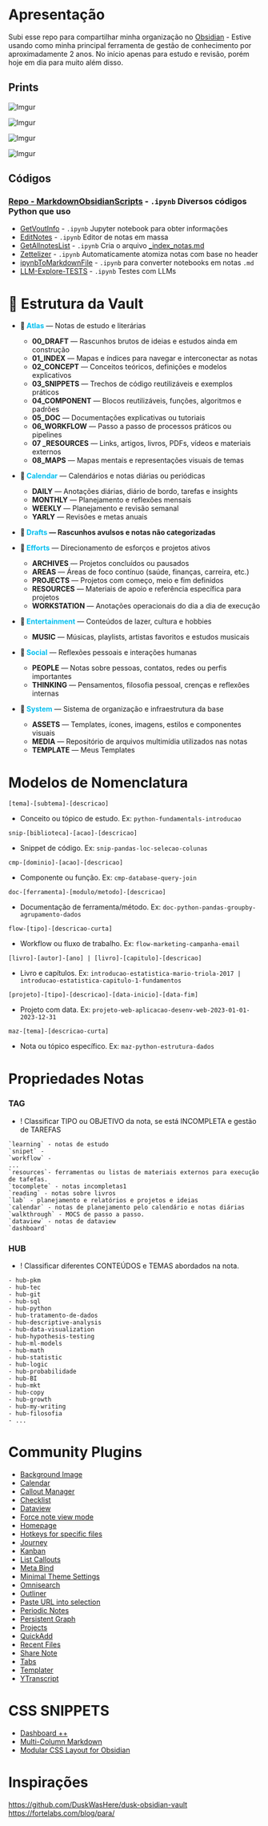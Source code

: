# Apresentação

Subi esse repo para compartilhar minha organização no [Obsidian](https://obsidian.md/) - Estive usando como minha principal ferramenta de gestão de conhecimento por aproximadamente 2 anos. No início apenas para estudo e revisão, porém hoje em dia para muito além disso.

## Prints
![Imgur](https://i.imgur.com/ocWzsWr.png)

![Imgur](https://i.imgur.com/0MeTEQY.png)

![Imgur](https://i.imgur.com/ihS8vDf.png)

![Imgur](https://i.imgur.com/Ls1ltAD.png)





## Códigos 

### [Repo - MarkdownObsidianScripts](https://github.com/NonakaVal/MarkdownObsidianScripts) - `.ipynb` Diversos códigos Python que uso

- [GetVoutInfo](https://github.com/NonakaVal/MarkdownObsidianScripts/blob/main/GetVoutInfo.ipynb) - `.ipynb` Jupyter notebook para obter informações
- [EditNotes](https://github.com/NonakaVal/MarkdownObsidianScripts/blob/main/EditNotes.ipynb) - `.ipynb` Editor de notas em massa
- [GetAllnotesList](https://github.com/NonakaVal/MarkdownObsidianScripts/blob/main/GetAllnotesList.ipynb) - `.ipynb` Cria o arquivo [_index_notas.md](https://github.com/NonakaVal/MyObsidianStructure/blob/main/_index_notas.md)
- [Zettelizer](https://github.com/NonakaVal/MarkdownObsidianScripts/blob/main/Zettelizer.ipynb) - `.ipynb` Automaticamente atomiza notas com base no header
- [ipynbToMarkdownFile](https://github.com/NonakaVal/MarkdownObsidianScripts/blob/main/ipynbToMarkdownFile.ipynb) - `.ipynb` para converter notebooks em notas `.md`
- [LLM-Explore-TESTS](https://github.com/NonakaVal/MarkdownObsidianScripts/blob/main/LLM-Explore-TESTS.ipynb) - `.ipynb` Testes com LLMs



# 📂 Estrutura da Vault


- **📂 <font color = 00bbfff>Atlas</font>** — Notas de estudo e literárias  
	- **00_DRAFT** — Rascunhos brutos de ideias e estudos ainda em construção  
	- **01_INDEX** — Mapas e índices para navegar e interconectar as notas  
	- **02_CONCEPT** — Conceitos teóricos, definições e modelos explicativos  
	- **03_SNIPPETS** — Trechos de código reutilizáveis e exemplos práticos  
	- **04_COMPONENT** — Blocos reutilizáveis, funções, algoritmos e padrões  
	- **05_DOC** — Documentações explicativas ou tutoriais  
	- **06_WORKFLOW** — Passo a passo de processos práticos ou pipelines  
	- **07 _RESOURCES** — Links, artigos, livros, PDFs, vídeos e materiais externos  
	- **08_MAPS** — Mapas mentais e representações visuais de temas  

- **📂 <font color = 00bbfff>Calendar</font>** — Calendários e notas diárias ou periódicas  
	- **DAILY** — Anotações diárias, diário de bordo, tarefas e insights  
	- **MONTHLY** — Planejamento e reflexões mensais  
	- **WEEKLY** — Planejamento e revisão semanal  
	- **YARLY** — Revisões e metas anuais  

- **📂 <font color = 00bbfff>Drafts</font> — Rascunhos avulsos e notas não categorizadas**

- **📂 <font color = 00bbfff>Efforts</font>** — Direcionamento de esforços e projetos ativos 
	- **ARCHIVES** — Projetos concluídos ou pausados  
	- **AREAS** — Áreas de foco contínuo (saúde, finanças, carreira, etc.)  
	- **PROJECTS** — Projetos com começo, meio e fim definidos  
	- **RESOURCES** — Materiais de apoio e referência específica para projetos  
	- **WORKSTATION** — Anotações operacionais do dia a dia de execução  

- **📂 <font color = 00bbfff>Entertainment</font>** — Conteúdos de lazer, cultura e hobbies
	- **MUSIC** — Músicas, playlists, artistas favoritos e estudos musicais  

- **📂 <font color = 00bbfff>Social</font>** — Reflexões pessoais e interações humanas
	- **PEOPLE** — Notas sobre pessoas, contatos, redes ou perfis importantes  
	- **THINKING** — Pensamentos, filosofia pessoal, crenças e reflexões internas  

- **📂 <font color = 00bbfff>System</font>** — Sistema de organização e infraestrutura da base 
	- **ASSETS** — Templates, ícones, imagens, estilos e componentes visuais  
	- **MEDIA** — Repositório de arquivos multimídia utilizados nas notas  
	- **TEMPLATE** — Meus Templates  


# Modelos de Nomenclatura

`[tema]-[subtema]-[descricao]`  
- Conceito ou tópico de estudo. Ex: `python-fundamentals-introducao`

`snip-[biblioteca]-[acao]-[descricao]`  
- Snippet de código. Ex: `snip-pandas-loc-selecao-colunas`

`cmp-[dominio]-[acao]-[descricao]`  
- Componente ou função. Ex: `cmp-database-query-join`

`doc-[ferramenta]-[modulo/metodo]-[descricao]`  
- Documentação de ferramenta/método. Ex: `doc-python-pandas-groupby-agrupamento-dados`

`flow-[tipo]-[descricao-curta]`  
- Workflow ou fluxo de trabalho. Ex: `flow-marketing-campanha-email`

`[livro]-[autor]-[ano] | [livro]-[capitulo]-[descricao]`  
- Livro e capítulos. Ex: `introducao-estatistica-mario-triola-2017 | introducao-estatistica-capitulo-1-fundamentos`

`[projeto]-[tipo]-[descricao]-[data-inicio]-[data-fim]`  
- Projeto com data. Ex: `projeto-web-aplicacao-desenv-web-2023-01-01-2023-12-31`

`maz-[tema]-[descricao-curta]`  
- Nota ou tópico específico. Ex: `maz-python-estrutura-dados`



# Propriedades Notas


### TAG
- ! Classificar TIPO ou OBJETIVO da nota, se está INCOMPLETA e gestão de TAREFAS
```
`learning` - notas de estudo
`snipet` - 
`workflow` - 
...
`resources`- ferramentas ou listas de materiais externos para execução de tafefas.
`tocomplete` - notas incompletas1
`reading` - notas sobre livros
`lab` - planejamento e relatórios e projetos e ideias
`calendar` - notas de planejamento pelo calendário e notas diárias
`walkthrough` - MOCS de passo a passo.
`dataview` - notas de dataview
`dashboard` 

```

### HUB
- ! Classificar diferentes CONTEÚDOS e TEMAS abordados na nota.
```
- hub-pkm
- hub-tec
- hub-git
- hub-sql
- hub-python
- hub-tratamento-de-dados
- hub-descriptive-analysis
- hub-data-visualization
- hub-hypothesis-testing
- hub-ml-models
- hub-math
- hub-statistic
- hub-logic
- hub-probabilidade
- hub-BI
- hub-mkt
- hub-copy
- hub-growth
- hub-my-writing
- hub-filosofia
- ...
```

# Community Plugins

- [Background Image](https://github.com/obsidian-community/obsidian-background-image)
- [Calendar](https://github.com/liamcain/obsidian-calendar-plugin)
- [Callout Manager](https://github.com/obsidian-community/obsidian-callout-manager)
- [Checklist](https://github.com/delashum/obsidian-checklist-plugin)
- [Dataview](https://github.com/blacksmithgu/obsidian-dataview)
- [Force note view mode](https://github.com/bwydoogh/obsidian-force-view-mode-of-note)
- [Homepage](https://github.com/mirnovov/obsidian-homepage)
- [Hotkeys for specific files](https://github.com/Vinzent03/obsidian-hotkeys-for-specific-files)
- [Journey](https://github.com/obsidian-community/obsidian-journey-plugin)
- [Kanban](https://github.com/mgmeyers/obsidian-kanban)
- [List Callouts](https://github.com/mgmeyers/obsidian-list-callouts)
- [Meta Bind](https://github.com/mProjectsCode/obsidian-meta-bind-plugin)
- [Minimal Theme Settings](https://github.com/obsidian-community/obsidian-minimal-theme-settings)
- [Omnisearch](https://github.com/scambier/obsidian-omnisearch)
- [Outliner](https://github.com/vslinko/obsidian-outliner)
- [Paste URL into selection](https://github.com/denolehov/obsidian-url-into-selection)
- [Periodic Notes](https://github.com/liamcain/obsidian-periodic-notes)
- [Persistent Graph](https://github.com/Sanqui/obsidian-persistent-graph)
- [Projects](https://github.com/marcusolsson/obsidian-projects)
- [QuickAdd](https://github.com/chhoumann/quickadd)
- [Recent Files](http://github.com/tgrosinger/recent-files-obsidian)
- [Share Note](https://github.com/alangrainger/share-note)
- [Tabs](https://github.com/xhuajin/obsidian-tabs)
- [Templater](https://github.com/SilentVoid13/Templater)
- [YTranscript](https://github.com/obsidian-community/obsidian-ytranscript)




# CSS SNIPPETS
- [Dashboard ++](https://github.com/TfTHacker/DashboardPlusPlus)
- [Multi-Column Markdown](https://github.com/ckRobinson/multi-column-markdown)
- [Modular CSS Layout for Obsidian](https://github.com/efemkay/obsidian-modular-css-layout)

# Inspirações 

https://github.com/DuskWasHere/dusk-obsidian-vault
https://fortelabs.com/blog/para/
